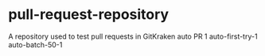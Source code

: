 # pull-request-repository
A repository used to test pull requests in GitKraken
auto PR 1
auto-first-try-1
auto-batch-50-1
